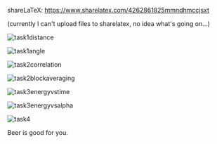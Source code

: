 
shareLaTeX:
https://www.sharelatex.com/4262861825mmndhmccjsxt

(currently I can't upload files to sharelatex, no idea what's going on...)

![task1distance](https://github.com/Lef-F/ComPhy/blob/master/Homeworks/HW2/plots/fig-dist-nuc.png "Task1 distance from nucleus")

![task1angle](https://github.com/Lef-F/ComPhy/blob/master/Homeworks/HW2/plots/fig-dist-angle.png "Task1 angle between electrons")

![task2correlation](https://github.com/Lef-F/ComPhy/blob/master/Homeworks/HW2/plots/fig-autocorr.png "Task2 autocorrelation function")

![task2blockaveraging](https://github.com/Lef-F/ComPhy/blob/master/Homeworks/HW2/plots/fig-blockav.png "Task2 block averaging")

![task3energyvstime](https://github.com/Lef-F/ComPhy/blob/master/Homeworks/HW2/plots/fig-locEn.png "Task3 energy vs. time")

![task3energyvsalpha](https://github.com/Lef-F/ComPhy/blob/master/Homeworks/HW2/plots/fig-different-alpha.png "Task3 energy vs. alpha")

![task4](https://github.com/Lef-F/ComPhy/blob/master/Homeworks/HW2/fig-alpha-optimization.png "Task4 alpha/beta optimization")

Beer is good for you.
